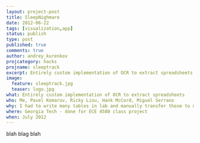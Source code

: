 ```yaml
---
layout: project-post
title: SleepNighmare
date: 2012-06-22 
tags: [visualization,app]
status: publish
type: post
published: true
comments: true
author: andrey_kurenkov
projcategory: hacks
projname: sleeptrack
excerpt: Entirely custom implementation of OCR to extract spreadsheets
image:
  feature: sleeptrack.jpg
  teaser: logo.jpg
what: Entirely custom implementation of OCR to extract spreadsheets
who: Me, Pavel Komarov, Ricky Liou, Hank McCord, Miguel Serrano
why: I had to write many tables in lab and manually transfer those to my computer, which struck me as silly
where: Georgia Tech - done for ECE 4580 class project
when: July 2012 
---
```

blah blag blah
